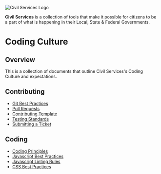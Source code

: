 ![Civil Services Logo](https://raw.githubusercontent.com/CivilServiceUSA/api/master/docs/img/logo.png "Civil Services Logo")

__Civil Services__ is a collection of tools that make it possible for citizens to be a part of what is happening in their Local, State & Federal Governments.


Coding Culture
===

Overview
---

This is a collection of documents that outline Civil Services's Coding Culture and expectations.


Contributing
---

 * [Git Best Practices](docs/git-best-practices.md)
 * [Pull Requests](docs/submitting-pull-request.md)
 * [Contributing Template](CONTRIBUTING.md)
 * [Testing Standards](docs/testing-standards.md)
 * [Submitting a Ticket](docs/submitting-ticket.md)


Coding
---

 * [Coding Principles](docs/coding-principles.md)
 * [Javascript Best Practices](docs/javascript-best-practices.md)
 * [Javascript Linting Rules](docs/javascript-linting-rules.md)
 * [CSS Best Practices](docs/css-best-practices.md)
